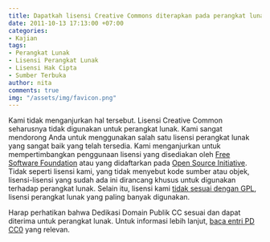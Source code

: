 ```yaml
---
title: Dapatkah lisensi Creative Commons diterapkan pada perangkat lunak?
date: 2011-10-13 17:13:00 +07:00
categories:
- Kajian
tags:
- Perangkat Lunak
- Lisensi Perangkat Lunak
- Lisensi Hak Cipta
- Sumber Terbuka
author: nita
comments: true
img: "/assets/img/favicon.png"
---
```


Kami tidak menganjurkan hal tersebut. Lisensi Creative Common seharusnya tidak digunakan untuk perangkat lunak. Kami sangat mendorong Anda untuk menggunakan salah satu lisensi perangkat lunak yang sangat baik yang telah tersedia. Kami menganjurkan untuk mempertimbangkan penggunaan lisensi yang disediakan oleh [Free Software Foundation](http://www.fsf.org/) atau yang didaftarkan pada [Open Source Initiative](http://www.opensource.org/). Tidak seperti lisensi kami, yang tidak menyebut kode sumber atau objek, lisensi-lisensi yang sudah ada ini dirancang khusus untuk digunakan terhadap perangkat lunak. Selain itu, lisensi kami [tidak sesuai dengan GPL](http://www.dwheeler.com/essays/gpl-compatible.html), lisensi perangkat lunak yang paling banyak digunakan.

Harap perhatikan bahwa Dedikasi Domain Publik CC sesuai dan dapat diterima untuk perangkat lunak. Untuk informasi lebih lanjut, [baca entri PD CC0](http://wiki.creativecommons.or.id/CC0_FAQ#May_I_apply_CC0_to_computer_software.3F_If_so.2C_is_there_a_recommended_implementation.3F) yang relevan.
